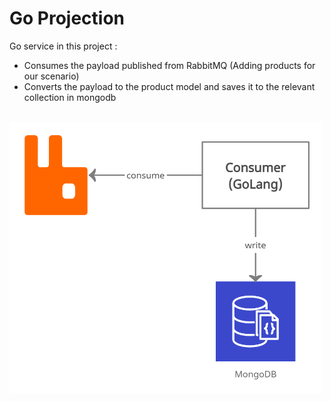# Go Projection

Go service in this project :
- Consumes the payload published from RabbitMQ (Adding products for our scenario)
- Converts the payload to the product model and saves it to the relevant collection in mongodb

<br/>
<img src="https://github.com/handeebrar/golang-projection-mongodb/blob/master/img/architecture.png" width="500px" />
